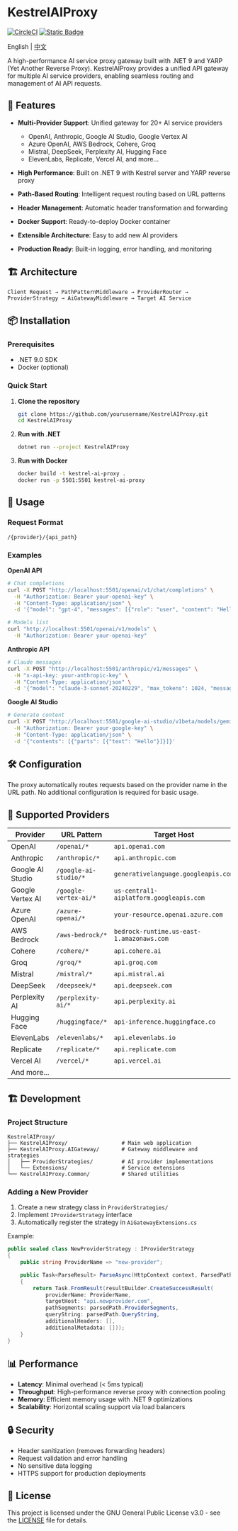 # KestrelAIProxy

[![CircleCI](https://dl.circleci.com/status-badge/img/circleci/9a4zSW4Kt4bK39F5t1m5WR/XiupSmJYh6VGA6D7gtZdJp/tree/main.svg?style=svg)](https://dl.circleci.com/status-badge/redirect/circleci/9a4zSW4Kt4bK39F5t1m5WR/XiupSmJYh6VGA6D7gtZdJp/tree/main)
[![Static Badge](https://img.shields.io/badge/All_Providers-AAFF00)](https://ai-proxy.4ba.ai/providers)

English | [中文](README_CN.md)

A high-performance AI service proxy gateway built with .NET 9 and YARP (Yet Another Reverse Proxy). KestrelAIProxy provides a unified API gateway for multiple AI service providers, enabling seamless routing and management of AI API requests.

## 🚀 Features

- **Multi-Provider Support**: Unified gateway for 20+ AI service providers
  - OpenAI, Anthropic, Google AI Studio, Google Vertex AI
  - Azure OpenAI, AWS Bedrock, Cohere, Groq
  - Mistral, DeepSeek, Perplexity AI, Hugging Face
  - ElevenLabs, Replicate, Vercel AI, and more...

- **High Performance**: Built on .NET 9 with Kestrel server and YARP reverse proxy
- **Path-Based Routing**: Intelligent request routing based on URL patterns
- **Header Management**: Automatic header transformation and forwarding
- **Docker Support**: Ready-to-deploy Docker container
- **Extensible Architecture**: Easy to add new AI providers
- **Production Ready**: Built-in logging, error handling, and monitoring

## 🏗️ Architecture

```
Client Request → PathPatternMiddleware → ProviderRouter → ProviderStrategy → AiGatewayMiddleware → Target AI Service
```

## 📦 Installation

### Prerequisites
- .NET 9.0 SDK
- Docker (optional)

### Quick Start

1. **Clone the repository**
   ```bash
   git clone https://github.com/yourusername/KestrelAIProxy.git
   cd KestrelAIProxy
   ```

2. **Run with .NET**
   ```bash
   dotnet run --project KestrelAIProxy
   ```

3. **Run with Docker**
   ```bash
   docker build -t kestrel-ai-proxy .
   docker run -p 5501:5501 kestrel-ai-proxy
   ```

## 🔧 Usage

### Request Format
```
/{provider}/{api_path}
```

### Examples

**OpenAI API**
```bash
# Chat completions
curl -X POST "http://localhost:5501/openai/v1/chat/completions" \
  -H "Authorization: Bearer your-openai-key" \
  -H "Content-Type: application/json" \
  -d '{"model": "gpt-4", "messages": [{"role": "user", "content": "Hello"}]}'

# Models list
curl "http://localhost:5501/openai/v1/models" \
  -H "Authorization: Bearer your-openai-key"
```

**Anthropic API**
```bash
# Claude messages
curl -X POST "http://localhost:5501/anthropic/v1/messages" \
  -H "x-api-key: your-anthropic-key" \
  -H "Content-Type: application/json" \
  -d '{"model": "claude-3-sonnet-20240229", "max_tokens": 1024, "messages": [{"role": "user", "content": "Hello"}]}'
```

**Google AI Studio**
```bash
# Generate content
curl -X POST "http://localhost:5501/google-ai-studio/v1beta/models/gemini-pro:generateContent" \
  -H "Authorization: Bearer your-google-key" \
  -H "Content-Type: application/json" \
  -d '{"contents": [{"parts": [{"text": "Hello"}]}]}'
```

## 🛠️ Configuration

The proxy automatically routes requests based on the provider name in the URL path. No additional configuration is required for basic usage.

## 🔌 Supported Providers

| Provider | URL Pattern | Target Host |
|----------|-------------|-------------|
| OpenAI | `/openai/*` | `api.openai.com` |
| Anthropic | `/anthropic/*` | `api.anthropic.com` |
| Google AI Studio | `/google-ai-studio/*` | `generativelanguage.googleapis.com` |
| Google Vertex AI | `/google-vertex-ai/*` | `us-central1-aiplatform.googleapis.com` |
| Azure OpenAI | `/azure-openai/*` | `your-resource.openai.azure.com` |
| AWS Bedrock | `/aws-bedrock/*` | `bedrock-runtime.us-east-1.amazonaws.com` |
| Cohere | `/cohere/*` | `api.cohere.ai` |
| Groq | `/groq/*` | `api.groq.com` |
| Mistral | `/mistral/*` | `api.mistral.ai` |
| DeepSeek | `/deepseek/*` | `api.deepseek.com` |
| Perplexity AI | `/perplexity-ai/*` | `api.perplexity.ai` |
| Hugging Face | `/huggingface/*` | `api-inference.huggingface.co` |
| ElevenLabs | `/elevenlabs/*` | `api.elevenlabs.io` |
| Replicate | `/replicate/*` | `api.replicate.com` |
| Vercel AI | `/vercel/*` | `api.vercel.ai` |
| And more... | | |

## 🏗️ Development

### Project Structure
```
KestrelAIProxy/
├── KestrelAIProxy/                 # Main web application
├── KestrelAIProxy.AIGateway/       # Gateway middleware and strategies
│   ├── ProviderStrategies/         # AI provider implementations
│   └── Extensions/                 # Service extensions
└── KestrelAIProxy.Common/          # Shared utilities
```

### Adding a New Provider

1. Create a new strategy class in `ProviderStrategies/`
2. Implement `IProviderStrategy` interface
3. Automatically register the strategy in `AiGatewayExtensions.cs`

Example:
```csharp
public sealed class NewProviderStrategy : IProviderStrategy
{
    public string ProviderName => "new-provider";

    public Task<ParseResult> ParseAsync(HttpContext context, ParsedPath parsedPath)
    {
        return Task.FromResult(resultBuilder.CreateSuccessResult(
            providerName: ProviderName,
            targetHost: "api.newprovider.com",
            pathSegments: parsedPath.ProviderSegments,
            queryString: parsedPath.QueryString,
            additionalHeaders: [],
            additionalMetadata: []));
    }
}
```

## 📊 Performance

- **Latency**: Minimal overhead (< 5ms typical)
- **Throughput**: High-performance reverse proxy with connection pooling
- **Memory**: Efficient memory usage with .NET 9 optimizations
- **Scalability**: Horizontal scaling support via load balancers

## 🔒 Security

- Header sanitization (removes forwarding headers)
- Request validation and error handling
- No sensitive data logging
- HTTPS support for production deployments

## 📝 License

This project is licensed under the GNU General Public License v3.0 - see the [LICENSE](LICENSE) file for details.
